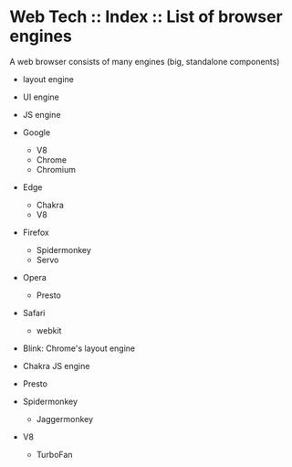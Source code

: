 # Web Tech :: Index :: List of browser engines

A web browser consists of many engines (big, standalone components)
- layout engine
- UI engine
- JS engine


- Google
  - V8
  - Chrome
  - Chromium
- Edge
  - Chakra
  - V8
- Firefox
  - Spidermonkey
  - Servo
- Opera
  - Presto
- Safari
  - webkit

- Blink: Chrome's layout engine
- Chakra JS engine
- Presto
- Spidermonkey
  - Jaggermonkey
- V8
  - TurboFan
